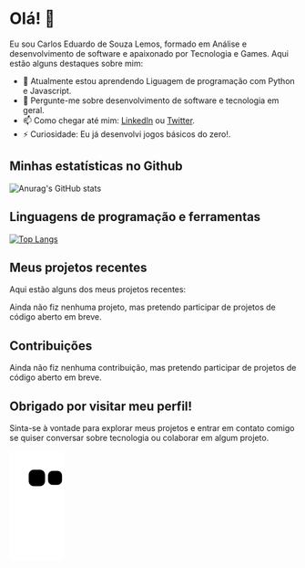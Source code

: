 # Olá! 👋

Eu sou Carlos Eduardo de Souza Lemos, formado em Análise e desenvolvimento de software e apaixonado por Tecnologia e Games. Aqui estão alguns destaques sobre mim:

- 🌱 Atualmente estou aprendendo Liguagem de programação com Python e Javascript.
- 💬 Pergunte-me sobre desenvolvimento de software e tecnologia em geral.
- 📫 Como chegar até mim: [LinkedIn](https://www.linkedin.com/in/carlos-eduardo-de-souza-lemos) ou [Twitter](https://twitter.com/Kadu_Karlinhos).
- ⚡ Curiosidade: Eu já desenvolvi jogos básicos do zero!.

## Minhas estatísticas no Github

![Anurag's GitHub stats](https://github-readme-stats.vercel.app/api?username=CarlosEduardoLemos&show_icons=true&theme=transparent)

## Linguagens de programação e ferramentas

[![Top Langs](https://github-readme-stats.vercel.app/api/top-langs/?username=CarlosEduardoLemos&hide_progress=true)](https://github.com/CarlosEduardoLemos/github-readme-stats)

## Meus projetos recentes

Aqui estão alguns dos meus projetos recentes:

Ainda não fiz nenhuma projeto, mas pretendo participar de projetos de código aberto em breve.

## Contribuições

Ainda não fiz nenhuma contribuição, mas pretendo participar de projetos de código aberto em breve.

## Obrigado por visitar meu perfil!

Sinta-se à vontade para explorar meus projetos e entrar em contato comigo se quiser conversar sobre tecnologia ou colaborar em algum projeto.

![Snake animation](https://github.com/CarlosEduardoLemos/CarlosEduardoLemos/blob/output/github-contribution-grid-snake.svg)
